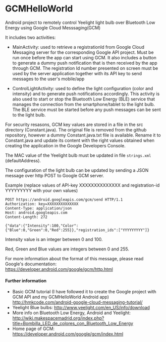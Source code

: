 GCMHelloWorld
=============

Android project to remotely control Yeelight light bulb over Bluetooth Low Energy using Google Cloud Messsaging(GCM)

It includes two activities:
- MainActivity: used to retrieve a registrationId from Google Cloud Messaging server for the corresponding Google API project.  Must be run once before the app can start using GCM. It also includes a button to generate a dummy push notification that is then received by the app through GCM. The registration Id number presented on screen must be used by the server application together with its API key to send messages to the user's mobile/app 

- ControlLightActivity: used to define the light configuration (color and intensity) and to generate push notifications accordingly. 
This activity is also used to start or stop the Bluetooth Low Energy (BLE) service that manages the connection from the smartphone/tablet 
to the light bulb. The BLE service must be started before any push messages can be sent to the light bulb.

For security resasons, GCM key values are stored in a file in the src directory (Constant.java). The original file
is removed from the github repository, however a dummy Constant.java.txt file is available. Rename it to Constant.java and update its content with the right values obtained when creating the application in the Google Developers Console.

The MAC value of the Yeelight bulb must be updated in file `strings.xml` (defaultAddress).

The configuration of the light bulb can be updated by sending a JSON message over http POST to Google GCM server.

Example (replace values of API-key XXXXXXXXXXXXXX and registration-id YYYYYYYYY with your own values)

```
POST https://android.googleapis.com/gcm/send HTTP/1.1
Authorization: key=XXXXXXXXXXXXXX
Content-Type: application/json
Host: android.googleapis.com
Content-Length: 272

{"data":{"Intensity":100,"Color":{"Blue":0,"Green":0,"Red":255}},"registration_ids":["YYYYYYYYY"]}

```

Intensity value is an integer between 0 and 100.

Red, Green and Blue values are integers between 0 and 255.

For more information about the format of this message, please read Google's documentation: 
https://developer.android.com/google/gcm/http.html

#### Further information
- Basic GCM tutorial (I have followed it to create the Google project with GCM API and my GCMHelloWorld Android app) http://hmkcode.com/android-google-cloud-messaging-tutorial/
- Yeelight Blue bulbs: http://www.yeelight.com/en_US/info/download
- More info on Bluetooth Low Energy, Android and Yeelight: http://wiki.makespacemadrid.org/index.php?title=Bombilla_LED_de_colores_con_Bluetooth_Low_Energy
- Home page of GCM: https://developer.android.com/google/gcm/index.html
